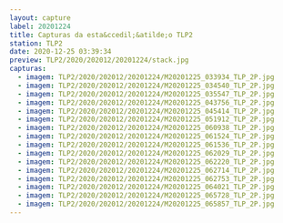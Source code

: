 ```yaml
---
layout: capture
label: 20201224
title: Capturas da esta&ccedil;&atilde;o TLP2
station: TLP2
date: 2020-12-25 03:39:34
preview: TLP2/2020/202012/20201224/stack.jpg
capturas:
  - imagem: TLP2/2020/202012/20201224/M20201225_033934_TLP_2P.jpg
  - imagem: TLP2/2020/202012/20201224/M20201225_034540_TLP_2P.jpg
  - imagem: TLP2/2020/202012/20201224/M20201225_035547_TLP_2P.jpg
  - imagem: TLP2/2020/202012/20201224/M20201225_043756_TLP_2P.jpg
  - imagem: TLP2/2020/202012/20201224/M20201225_045414_TLP_2P.jpg
  - imagem: TLP2/2020/202012/20201224/M20201225_051912_TLP_2P.jpg
  - imagem: TLP2/2020/202012/20201224/M20201225_060938_TLP_2P.jpg
  - imagem: TLP2/2020/202012/20201224/M20201225_061524_TLP_2P.jpg
  - imagem: TLP2/2020/202012/20201224/M20201225_061536_TLP_2P.jpg
  - imagem: TLP2/2020/202012/20201224/M20201225_062029_TLP_2P.jpg
  - imagem: TLP2/2020/202012/20201224/M20201225_062220_TLP_2P.jpg
  - imagem: TLP2/2020/202012/20201224/M20201225_062714_TLP_2P.jpg
  - imagem: TLP2/2020/202012/20201224/M20201225_062753_TLP_2P.jpg
  - imagem: TLP2/2020/202012/20201224/M20201225_064021_TLP_2P.jpg
  - imagem: TLP2/2020/202012/20201224/M20201225_065728_TLP_2P.jpg
  - imagem: TLP2/2020/202012/20201224/M20201225_065857_TLP_2P.jpg
---
```

